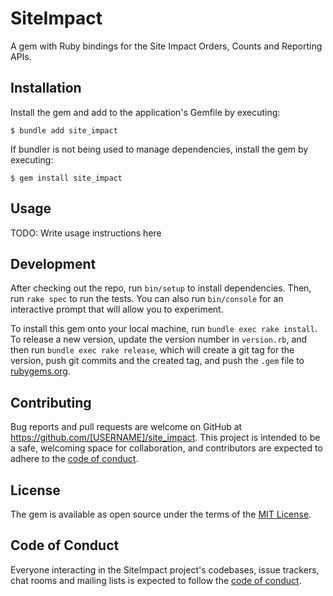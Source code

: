 # SiteImpact

A gem with Ruby bindings for the Site Impact Orders, Counts and Reporting APIs.

## Installation

Install the gem and add to the application's Gemfile by executing:

    $ bundle add site_impact

If bundler is not being used to manage dependencies, install the gem by executing:

    $ gem install site_impact

## Usage

TODO: Write usage instructions here

## Development

After checking out the repo, run `bin/setup` to install dependencies. Then, run `rake spec` to run the tests. You can also run `bin/console` for an interactive prompt that will allow you to experiment.

To install this gem onto your local machine, run `bundle exec rake install`. To release a new version, update the version number in `version.rb`, and then run `bundle exec rake release`, which will create a git tag for the version, push git commits and the created tag, and push the `.gem` file to [rubygems.org](https://rubygems.org).

## Contributing

Bug reports and pull requests are welcome on GitHub at https://github.com/[USERNAME]/site_impact. This project is intended to be a safe, welcoming space for collaboration, and contributors are expected to adhere to the [code of conduct](https://github.com/[USERNAME]/site_impact/blob/master/CODE_OF_CONDUCT.md).

## License

The gem is available as open source under the terms of the [MIT License](https://opensource.org/licenses/MIT).

## Code of Conduct

Everyone interacting in the SiteImpact project's codebases, issue trackers, chat rooms and mailing lists is expected to follow the [code of conduct](https://github.com/[USERNAME]/site_impact/blob/master/CODE_OF_CONDUCT.md).
